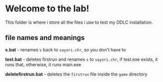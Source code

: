 # Welcome to the lab!

This folder is where i store all the files i use to test my DDLC installation.

## file names and meanings

**s.bat** - renames ``s`` back to ``sayori.chr``, so you don't have to

**test.bat** - deletes firstrun and renames ``s`` to ``sayori.chr``, if test.exe exists, it runs that, otherwise, it runs main.exe

**deletefirstrun.bat** - deletes the ``firstrun`` file inside the ``game`` directory
